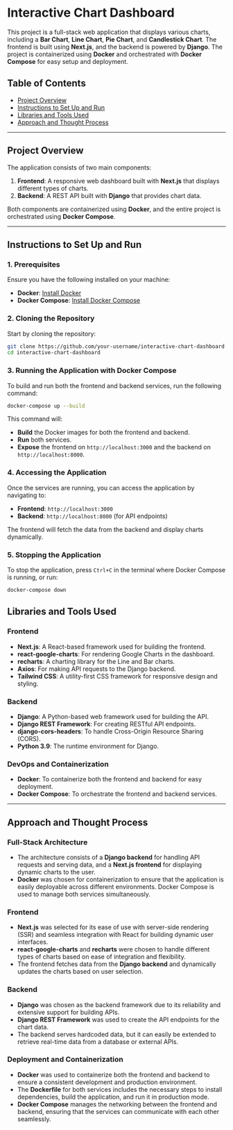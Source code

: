 # Interactive Chart Dashboard

This project is a full-stack web application that displays various charts, including a **Bar Chart**, **Line Chart**, **Pie Chart**, and **Candlestick Chart**. The frontend is built using **Next.js**, and the backend is powered by **Django**. The project is containerized using **Docker** and orchestrated with **Docker Compose** for easy setup and deployment.

## Table of Contents

- [Project Overview](#project-overview)
- [Instructions to Set Up and Run](#instructions-to-set-up-and-run)
- [Libraries and Tools Used](#libraries-and-tools-used)
- [Approach and Thought Process](#approach-and-thought-process)

---

## Project Overview

The application consists of two main components:

1. **Frontend**: A responsive web dashboard built with **Next.js** that displays different types of charts.
2. **Backend**: A REST API built with **Django** that provides chart data.

Both components are containerized using **Docker**, and the entire project is orchestrated using **Docker Compose**.

---

## Instructions to Set Up and Run

### 1. Prerequisites

Ensure you have the following installed on your machine:

- **Docker**: [Install Docker](https://docs.docker.com/get-docker/)
- **Docker Compose**: [Install Docker Compose](https://docs.docker.com/compose/install/)

### 2. Cloning the Repository

Start by cloning the repository:

```bash
git clone https://github.com/your-username/interactive-chart-dashboard.git
cd interactive-chart-dashboard
```

### 3. Running the Application with Docker Compose

To build and run both the frontend and backend services, run the following command:

```bash
docker-compose up --build
```

This command will:

- **Build** the Docker images for both the frontend and backend.
- **Run** both services.
- **Expose** the frontend on `http://localhost:3000` and the backend on `http://localhost:8000`.

### 4. Accessing the Application

Once the services are running, you can access the application by navigating to:

- **Frontend**: `http://localhost:3000`
- **Backend**: `http://localhost:8000` (for API endpoints)

The frontend will fetch the data from the backend and display charts dynamically.

### 5. Stopping the Application

To stop the application, press `Ctrl+C` in the terminal where Docker Compose is running, or run:

```bash
docker-compose down
```

## Libraries and Tools Used

### Frontend

- **Next.js**: A React-based framework used for building the frontend.
- **react-google-charts**: For rendering Google Charts in the dashboard.
- **recharts**: A charting library for the Line and Bar charts.
- **Axios**: For making API requests to the Django backend.
- **Tailwind CSS**: A utility-first CSS framework for responsive design and styling.

### Backend

- **Django**: A Python-based web framework used for building the API.
- **Django REST Framework**: For creating RESTful API endpoints.
- **django-cors-headers**: To handle Cross-Origin Resource Sharing (CORS).
- **Python 3.9**: The runtime environment for Django.

### DevOps and Containerization

- **Docker**: To containerize both the frontend and backend for easy deployment.
- **Docker Compose**: To orchestrate the frontend and backend services.

---

## Approach and Thought Process

### Full-Stack Architecture

- The architecture consists of a **Django backend** for handling API requests and serving data, and a **Next.js frontend** for displaying dynamic charts to the user.
- **Docker** was chosen for containerization to ensure that the application is easily deployable across different environments. Docker Compose is used to manage both services simultaneously.

### Frontend

- **Next.js** was selected for its ease of use with server-side rendering (SSR) and seamless integration with React for building dynamic user interfaces.
- **react-google-charts** and **recharts** were chosen to handle different types of charts based on ease of integration and flexibility.
- The frontend fetches data from the **Django backend** and dynamically updates the charts based on user selection.

### Backend

- **Django** was chosen as the backend framework due to its reliability and extensive support for building APIs.
- **Django REST Framework** was used to create the API endpoints for the chart data.
- The backend serves hardcoded data, but it can easily be extended to retrieve real-time data from a database or external APIs.

### Deployment and Containerization

- **Docker** was used to containerize both the frontend and backend to ensure a consistent development and production environment.
- The **Dockerfile** for both services includes the necessary steps to install dependencies, build the application, and run it in production mode.
- **Docker Compose** manages the networking between the frontend and backend, ensuring that the services can communicate with each other seamlessly.
